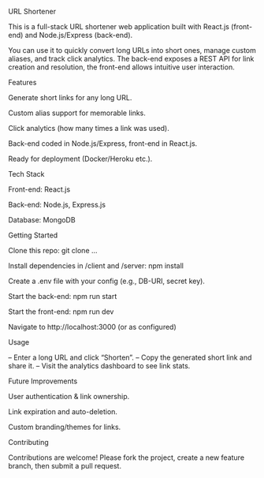 URL Shortener

This is a full-stack URL shortener web application built with React.js (front-end) and Node.js/Express (back-end).

You can use it to quickly convert long URLs into short ones, manage custom aliases, and track click analytics.
The back-end exposes a REST API for link creation and resolution, the front-end allows intuitive user interaction.

Features

Generate short links for any long URL.

Custom alias support for memorable links.

Click analytics (how many times a link was used).

Back-end coded in Node.js/Express, front-end in React.js.

Ready for deployment (Docker/Heroku etc.).

Tech Stack

Front-end: React.js

Back-end: Node.js, Express.js

Database: MongoDB 

Getting Started

Clone this repo: git clone …

Install dependencies in /client and /server: npm install

Create a .env file with your config (e.g., DB-URI, secret key).

Start the back-end: npm run start

Start the front-end: npm run dev

Navigate to http://localhost:3000 (or as configured)

Usage

– Enter a long URL and click “Shorten”.
– Copy the generated short link and share it.
– Visit the analytics dashboard to see link stats.

Future Improvements

User authentication & link ownership.

Link expiration and auto-deletion.

Custom branding/themes for links.

Contributing

Contributions are welcome! Please fork the project, create a new feature branch, then submit a pull request.
